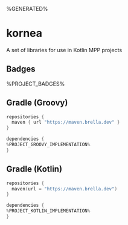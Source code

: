 %GENERATED%
# kornea
A set of libraries for use in Kotlin MPP projects

## Badges
%PROJECT_BADGES%

## Gradle (Groovy)

```groovy
repositories {
  maven { url "https://maven.brella.dev" }
}

dependencies {
%PROJECT_GROOVY_IMPLEMENTATION%
}
```

## Gradle (Kotlin)

```kotlin
repositories {
  maven(url = "https://maven.brella.dev")
}

dependencies {
%PROJECT_KOTLIN_IMPLEMENTATION%
}
```